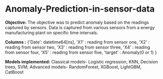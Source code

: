 # Anomaly-Prediction-in-sensor-data

**Objective:** The objective was to predict anomaly based on the readings captured by sensors.
Data is captured from various sensors from a energy manufacturing plant on specific time intervals.

**Columns :**
{'Date': datetime64[ns],
'X1' : reading from sensor one,
'X2' : reading from sensor two,
'X3' : reading from sensor three,
'X4' : reading from sensor four,
'X5' : reading from sensor five,
'target' : Anomaly(0 or 1) }

**Models implemented:**   Classical models- Logistic regression, KNN, Decision trees, SVM; 
                          Advanced models- RandomForest, XGBoost, LightGBM, CatBoost
